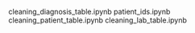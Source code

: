 cleaning_diagnosis_table.ipynb
patient_ids.ipynb
cleaning_patient_table.ipynb
cleaning_lab_table.ipynb